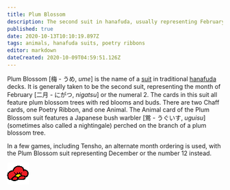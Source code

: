 ```yaml
---
title: Plum Blossom
description: The second suit in hanafuda, usually representing February or the number 2
published: true
date: 2020-10-13T10:10:19.897Z
tags: animals, hanafuda suits, poetry ribbons
editor: markdown
dateCreated: 2020-10-09T04:59:51.126Z
---
```


Plum Blossom [梅 - うめ, *ume*] is the name of a [suit](/en/hanafuda/suits) in traditional [hanafuda](/en/hanafuda) decks. It is generally taken to be the second suit, representing the month of February [二月 - にがつ, *nigatsu*] or the numeral 2. The cards in this suit all feature plum blossom trees with red blooms and buds. There are two Chaff cards, one Poetry Ribbon, and one Animal. The Animal card of the Plum Blossom suit features a Japanese bush warbler [鴬 - うぐいす, *uguisu*] (sometimes also called a nightingale) perched on the branch of a plum blossom tree.

In a few games, including Tensho, an alternate month ordering is used, with the Plum Blossom suit representing December or the number 12 instead.

![Icon for month 2](/hanafuda/icons/monthicon_2.png)